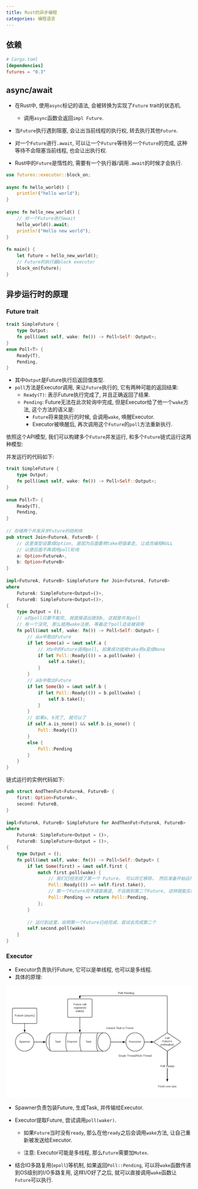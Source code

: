 ```yaml
---
title: Rust的异步编程
categories: 编程语言
---
```




## 依赖

```toml
# Cargo.toml
[dependencies]
futures = "0.3"
```



## async/await

* 在Rust中, 使用`async`标记的语法, 会被转换为实现了`Future` trait的状态机.
  * 调用`async`函数会返回`impl Future`.

* 当`Future`执行遇到阻塞, 会让出当前线程的执行权, 转去执行其他`Future`.

* 对一个`Future`进行`.await`, 可以让一个`Future`等待另一个`Future`的完成, 这种等待不会阻塞当前线程, 也会让出执行权.
* Rust中的`Future`是惰性的, 需要有一个执行器/调用`.await`的时候才会执行.

```rust
use futures::executor::block_on;

async fn hello_world() {
    println!("hello world");
}

async fn hello_new_world() {
    // 对一个Future进行await
    hello_world().await;
    println!("Hello new world");
}

fn main() {
    let future = hello_new_world();
    // Future的执行器block executor
    block_on(future);
}
```



## 异步运行时的原理

### Future trait

```rust
trait SimpleFuture {
    type Output;
    fn poll(&mut self, wake: fn()) -> Poll<Self::Output>;
}
enum Poll<T> {
    Ready(T),
    Pending,
}
```

* 其中`Output`是Future执行后返回值类型.
* `poll`方法是Executor调用, 来让`Future`执行的, 它有两种可能的返回结果:
  * `Ready(T)`: 表示Future执行完成了, 并且正确返回了结果.
  * `Pending`: Future无法在此次轮询中完成, 但是Executor给了他一个`wake`方法, 这个方法的语义是:
    * `Future`将来能执行的时候, 会调用`wake`, 唤醒Executor.
    * Executor被唤醒后, 再次调用这个`Future`的`poll`方法重新执行.

依照这个API模型, 我们可以构建多个`Future`并发运行, 和多个`Future`链式运行这两种模型:

并发运行的代码如下:

```rust
trait SimpleFuture {
    type Output;
    fn poll(&mut self, wake: fn()) -> Poll<Self::Output>;
}

enum Poll<T> {
    Ready(T),
    Pending,
}

// 存储两个并发异步Future的结构体
pub struct Join<FutureA, FutureB> {
    // 这里类型设置成Option, 是因为后面要用take把值拿走, 让成员编程NULL
    // 以便后面不再调用poll轮询
    a: Option<FutureA>,
    b: Option<FutureB>
}

impl<FutureA, FutureB> SimpleFuture for Join<FutureA, FutureB> 
where
    FutureA: SimpleFuture<Output=()>,
    FutureB: SimpleFuture<Output=()>,
{
    type Output = ();
    // a的poll只要不能完, 就直接退出跳到b, 这就是并发poll
    // 有一个没完, 那么就用wake注册, 等着这个poll还会被调用
    fn poll(&mut self, wake: fn()) -> Poll<Self::Output> {
        // 从a中取出Future
        if let Some(a) = &mut self.a {
            // 对a中的Future调用poll, 如果成功就用take把a变成None
            if let Poll::Ready(()) = a.poll(wake) {
                self.a.take();
            }
        }
        // 从b中取出Future
        if let Some(b) = &mut self.b {
            if let Poll::Ready(()) = b.poll(wake) {
                self.b.take();
            }
        }
        // 如果a, b完了, 就可以了
        if self.a.is_none() && self.b.is_none() {
            Poll::Ready(())
        }
        else {
            Poll::Pending
        }
    }
}

```

链式运行的实例代码如下:

```rust
pub struct AndThenFut<FutureA, FutureB> {
    first: Option<FutureA>,
    second: FutureB,
}

impl<FutureA, FutureB> SimpleFuture for AndThenFut<FutureA, FutureB>
where
    FutureA: SimpleFuture<Output = ()>,
    FutureB: SimpleFuture<Output = ()>,
{
    type Output = ();
    fn poll(&mut self, wake: fn()) -> Poll<Self::Output> {
        if let Some(first) = &mut self.first {
            match first.poll(wake) {
                // 我们已经完成了第一个 Future， 可以将它移除， 然后准备开始运行第二个
                Poll::Ready(()) => self.first.take(),
                // 第一个Future完不成直接退, 不会跳到第二个Future, 这样就能实现第二个Future等待第一个Future完成后执行
                Poll::Pending => return Poll::Pending,
            };
        }

        // 运行到这里，说明第一个Future已经完成，尝试去完成第二个
        self.second.poll(wake)
    }
}
```



### Executor

* Executor负责执行Future, 它可以是单线程, 也可以是多线程.
* 具体的原理:

![rust executor原理](./rust_async/rust-async.png)

* Spawner负责包装Future, 生成Task, 并传输给Executor.

* Executor提取Future, 尝试调用`poll(waker)`.

  * 如果`Future`当时没有`ready`, 那么在他`ready`之后会调用`wake`方法, 让自己重新被发送给Executor.

  * 注意: Executor可能是多线程, 那么`Future`需要加`Mutex`.

* 结合IO多路复用(`epoll`)等机制, 如果返回`Poll::Pending`, 可以将`wake`函数传递到OS级别的I/O多路复用, 这样I/O好了之后, 就可以直接调用`wake`函数让`Future`可以执行.

